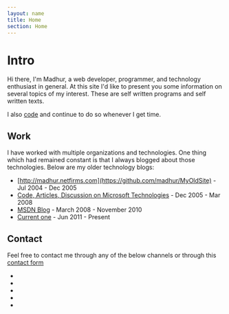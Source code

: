 ```yaml
---
layout: name
title: Home
section: Home
---
```



Intro
=======

Hi there, I'm Madhur, a web developer, programmer, and technology enthusiast in general. At this site I'd like to present you some information on several topics of my interest. These are self written programs and self written texts.



I also [code](/projects) and continue to do so whenever I get time.


Work
-----
I have worked with multiple organizations and technologies. One thing which had remained constant is that I always blogged about those technologies. Below are my older technology blogs:

* [http://madhur.netfirms.com](https://github.com/madhur/MyOldSite) - Jul 2004 - Dec 2005
* [Code, Articles, Discussion on Microsoft Technologies](https://madhurahuja.blogspot.com/) - Dec 2005 - Mar 2008  
* [MSDN Blog](https://learn.microsoft.com/en-in/archive/blogs/mahuja/) -  March 2008 - November 2010
* [Current one](https://madhur.co.in/blog) - Jun 2011 - Present



  
Contact
--------
Feel free to contact me through any of the below channels or through this [contact form](/contact)

<ul class="contact-icons">
<li><a href="http://www.linkedin.com/in/madhurahuja"><i class="fa fa-linkedin-square fa-3x"></i></a></li>
<li><a href="http://stackoverflow.com/users/507256/madhur-ahuja"><i class="fa fa-stack-overflow fa-3x"></i></a></li>
<li><a href="https://github.com/madhur"><i class="fa fa-github fa-3x"></i></a></li>
<li><a href="http://twitter.com/#!/madhur25"><i class="fa fa-twitter-square fa-3x"></i></a></li>
<li><a href="mailto:ahuja.madhur@gmail.com"><i class="fa fa-inbox fa-3x"></i></a></li>
</ul>
